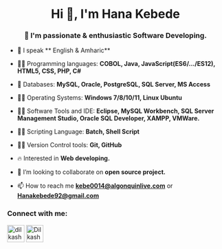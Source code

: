 <h1 align="center">Hi 👋, I'm Hana Kebede</h1>

<h3 align="center">🎯 I'm passionate & enthusiastic Software Developing.</h3>

- 🌱 I speak ** English & Amharic** 

- 🧑‍💻 Programming languages: **COBOL, Java, JavaScript(ES6/.../ES12), HTML5, CSS, PHP, C#**

- 📅 Databases: **MySQL, Oracle, PostgreSQL, SQL Server, MS Access**

- 🧑‍💻 Operating Systems: **Windows 7/8/10/11, Linux Ubuntu**

- 🧑‍💻 Software Tools and IDE: **Eclipse, MySQL Workbench, SQL Server Management Studio, Oracle SQL Developer, XAMPP, VMWare.**

- 🧑‍💻 Scripting Language: **Batch, Shell Script**

- 🧑‍💻 Version Control tools: **Git, GitHub**

- 🔥 Interested in **Web developing.**

- 🤝 I’m looking to collaborate on **open source project.**

- 📫 How to reach me **kebe0014@algonquinlive.com** or **Hanakebede92@gmail.com**

<h3 align="left">Connect with me:</h3>
<p align="left">
<a href="https://www.linkedin.com/in/hanakebede/" target="blank"><img align="center" src="https://cdn-icons-png.flaticon.com/512/174/174857.png" alt="dilkash-peshimam-80730b1a8" height="40" width="40" /></a>
<a href='https://github.com/Hanakebede5' target='blank'><img align="center" src="https://cdn-icons-png.flaticon.com/512/25/25231.png" alt="Dilkashpeshimam18" height="40" width="40" /></a>
</p>
